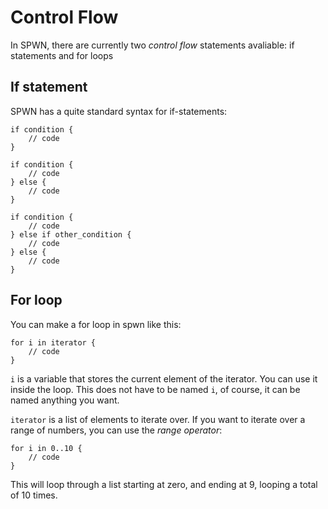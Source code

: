 # Control Flow

In SPWN, there are currently two _control flow_ statements avaliable: if statements and for loops

## If statement

SPWN has a quite standard syntax for if-statements:

```spwn
if condition {
    // code
}

if condition {
    // code
} else {
    // code
}

if condition {
    // code
} else if other_condition {
    // code
} else {
    // code
}
```

## For loop

You can make a for loop in spwn like this:

```spwn
for i in iterator {
    // code
}
```

`i` is a variable that stores the current element of the iterator. You can use it inside the loop. This does not have to be named `i`, of course, it can be named anything you want.

`iterator` is a list of elements to iterate over. If you want to iterate over a range of numbers, you can use the _range operator_:

```spwn
for i in 0..10 {
    // code
}
```

This will loop through a list starting at zero, and ending at 9, looping a total of 10 times.
